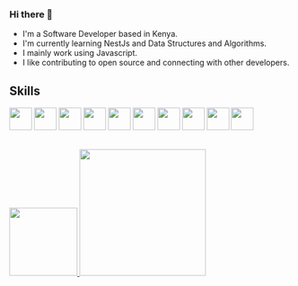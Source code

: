 ### Hi there 👋

<!--
**maikofelix47/maikofelix47** is a ✨ _special_ ✨ repository because its `README.md` (this file) appears on your GitHub profile.

Here are some ideas to get you started:

- 🔭 I’m currently working on ...
- 🌱 I’m currently learning ...
- 👯 I’m looking to collaborate on ...
- 🤔 I’m looking for help with ...
- 💬 Ask me about ...
- 📫 How to reach me: ...
- 😄 Pronouns: ...
- ⚡ Fun fact: ...
-->
- I'm a Software Developer based in Kenya.
- I'm currently learning NestJs and Data Structures and Algorithms.
- I mainly work using Javascript.
- I like contributing to open source and connecting with other developers.

## Skills

<div display="inline-block">
<img align=center width=40 src="https://cdn.jsdelivr.net/gh/devicons/devicon/icons/html5/html5-original-wordmark.svg" />
<img align=center width=40 src="https://cdn.jsdelivr.net/gh/devicons/devicon/icons/css3/css3-original-wordmark.svg" />
<img align=center width=40 src="https://cdn.jsdelivr.net/gh/devicons/devicon/icons/javascript/javascript-original.svg" />
<img align=center width=40 src="https://cdn.jsdelivr.net/gh/devicons/devicon/icons/angularjs/angularjs-original.svg" />
<img align=center width=40 src="https://cdn.jsdelivr.net/gh/devicons/devicon/icons/nestjs/nestjs-plain.svg" />
<img align=center width=40 src="https://cdn.jsdelivr.net/gh/devicons/devicon/icons/nodejs/nodejs-original.svg" />
<img align=center width=40 src="https://cdn.jsdelivr.net/gh/devicons/devicon/icons/mysql/mysql-original-wordmark.svg" />
<img align=center width=40 src="https://cdn.jsdelivr.net/gh/devicons/devicon/icons/laravel/laravel-plain-wordmark.svg" />
<img align=center width=40 src="https://cdn.jsdelivr.net/gh/devicons/devicon/icons/react/react-original-wordmark.svg" />
<img align=center width=40 src="https://cdn.jsdelivr.net/gh/devicons/devicon/icons/docker/docker-original-wordmark.svg" />

</div>

<br>
<br>
<div align="left">
<a href="https://felixmaiko.com/">
<img height="121px"  src="https://github-readme-stats.vercel.app/api?username=maikofelix47&hide_title=true&hide_border=true&show_icons=true&include_all_commits=true&count_private=true&line_height=21&text_color=fff&icon_color=fff&bg_color=0,000,505050&theme=graywhite" />
  <img height="225px"  src="https://github-readme-stats.vercel.app/api/top-langs/?username=maikofelix47&hide=html&hide_title=true&hide_border=true&layout=compact&langs_count=10&exclude_repo=comp426,Redventures-Movie-Quotes&text_color=fff&icon_color=fff&bg_color=0,000,505050&theme=graywhite" /></a>
</div>
<br>